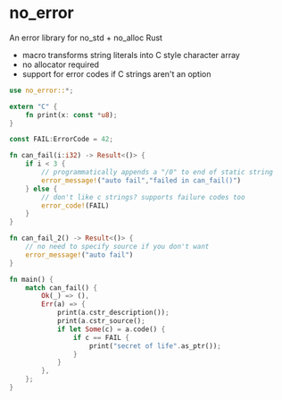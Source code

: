 # no_error

An error library for no_std + no_alloc Rust

* macro transforms string literals into C style character array
* no allocator required
* support for error codes if C strings aren't an option

```rust
use no_error::*;

extern "C" {
    fn print(x: const *u8);
}

const FAIL:ErrorCode = 42;

fn can_fail(i:i32) -> Result<()> {
    if i < 3 { 
        // programmatically appends a "/0" to end of static string
        error_message!("auto fail","failed in can_fail()")
    } else {
        // don't like c strings? supports failure codes too
        error_code!(FAIL)
    }
}

fn can_fail_2() -> Result<()> {
    // no need to specify source if you don't want
    error_message!("auto fail")
}

fn main() {
    match can_fail() {
        Ok(_) => (),
        Err(a) => {
            print(a.cstr_description());
            print(a.cstr_source();
            if let Some(c) = a.code() {
                if c == FAIL {
                    print("secret of life".as_ptr());
                }
            }
        },
    };
}
```
